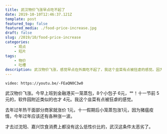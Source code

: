 ```yaml
---
title: 武汉物价飞涨早点吃不起了
date: 2019-10-10T12:46:37.121Z
template: post
featured_top: false
featured_media: ./food-price-increase.jpg
draft: false
slug: /2019/10/food-price-increase
categories: 
    - 观点
    - 短片
tags:
    - 物价
    - 吐槽
description: 武汉物价飞涨，感觉早点在外面吃不起了，我这个韭菜有点被狂虐的感觉。因为猪瘟疫情，今年过年应该还有各种涨一波。
---
```


<!-- endExcerpt -->

`video: https://youtu.be/-FEaQN0C3w0`

武汉物价飞涨。今早上班到金融港买一笼蒸包，8个小包子 6元，艹！十一节前 5元的，软件园附近类似的也才 4元。我这个韭菜有点被狂虐的感觉。

去年过年热干面部分商家就涨价 1元，十一假期后小笼蒸包涨1元，因为猪瘟疫情，今年过年应该还有各种涨一波。

才去过沈阳、嘉兴饮食消费上都没有这么低性价比的，武汉这条件太恶劣了。
